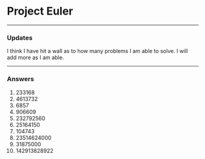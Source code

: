 # Project Euler
---
### Updates
I think I have hit a wall as to how many problems I am able to solve.  I will add more as I am able.

---
### Answers
1. 233168
2. 4613732
3. 6857
4. 906609
5. 232792560
6. 25164150
7. 104743
8. 23514624000
9. 31875000
10. 142913828922
